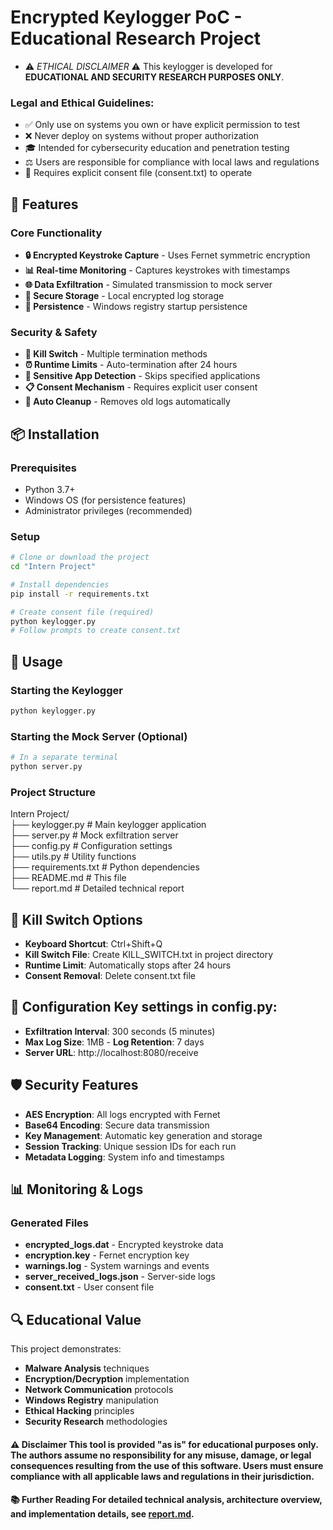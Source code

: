 # Encrypted Keylogger PoC - Educational Research Project
- ⚠️ <i>ETHICAL DISCLAIMER</i> ⚠️ This keylogger is developed for **EDUCATIONAL AND SECURITY RESEARCH PURPOSES ONLY**.

### Legal and Ethical Guidelines: 
- ✅ Only use on systems you own or have explicit permission to test
- ❌ Never deploy on systems without proper authorization
- 🎓 Intended for cybersecurity education and penetration testing
- ⚖️ Users are responsible for compliance with local laws and regulations
- 📝 Requires explicit consent file (consent.txt) to operate

## 🚀 Features
### Core Functionality  
- **🔒 Encrypted Keystroke Capture** - Uses Fernet symmetric encryption
- **📊 Real-time Monitoring** - Captures keystrokes with timestamps
- **🌐 Data Exfiltration** - Simulated transmission to mock server
- **💾 Secure Storage** - Local encrypted log storage
- **🔄 Persistence** - Windows registry startup persistence

### Security & Safety  
- **🛑 Kill Switch** - Multiple termination methods
- **⏰ Runtime Limits** - Auto-termination after 24 hours
- **🚫 Sensitive App Detection** - Skips specified applications
- **📋 Consent Mechanism** - Requires explicit user consent
- **🧹 Auto Cleanup** - Removes old logs automatically

## 📦 Installation 
### Prerequisites 
- Python 3.7+
- Windows OS (for persistence features)
- Administrator privileges (recommended)

### Setup
```bash
# Clone or download the project
cd "Intern Project"

# Install dependencies
pip install -r requirements.txt

# Create consent file (required)
python keylogger.py
# Follow prompts to create consent.txt
```
## 🎯 Usage 
### Starting the Keylogger
```bash
python keylogger.py
```
### Starting the Mock Server (Optional)
```bash
# In a separate terminal
python server.py
```
### Project Structure
Intern Project/ <br>
├── keylogger.py        # Main keylogger application <br>
├── server.py           # Mock exfiltration server <br>
├── config.py           # Configuration settings <br>
├── utils.py            # Utility functions <br>
├── requirements.txt    # Python dependencies <br>
├── README.md           # This file <br>
└── report.md           # Detailed technical report <br>

## 🛑 Kill Switch Options 
- **Keyboard Shortcut**: Ctrl+Shift+Q
- **Kill Switch File**: Create KILL_SWITCH.txt in project directory
- **Runtime Limit**: Automatically stops after 24 hours
- **Consent Removal**: Delete consent.txt file

## 🔧 Configuration Key settings in config.py: 
- **Exfiltration Interval**: 300 seconds (5 minutes)
- **Max Log Size**: 1MB - **Log Retention**: 7 days
- **Server URL**: http://localhost:8080/receive

## 🛡️ Security Features 
- **AES Encryption**: All logs encrypted with Fernet
- **Base64 Encoding**: Secure data transmission
- **Key Management**: Automatic key generation and storage
- **Session Tracking**: Unique session IDs for each run
- **Metadata Logging**: System info and timestamps

## 📊 Monitoring & Logs 
### Generated Files 
- **encrypted_logs.dat** - Encrypted keystroke data
- **encryption.key** - Fernet encryption key
- **warnings.log** - System warnings and events
- **server_received_logs.json** - Server-side logs
- **consent.txt** - User consent file

## 🔍 Educational Value 
This project demonstrates: 
- **Malware Analysis** techniques
- **Encryption/Decryption** implementation
- **Network Communication** protocols
- **Windows Registry** manipulation
- **Ethical Hacking** principles
- **Security Research** methodologies

#### ⚠️ Disclaimer This tool is provided "as is" for educational purposes only. The authors assume no responsibility for any misuse, damage, or legal consequences resulting from the use of this software. Users must ensure compliance with all applicable laws and regulations in their jurisdiction.

#### 📚 Further Reading For detailed technical analysis, architecture overview, and implementation details, see [report.md](report.md).

